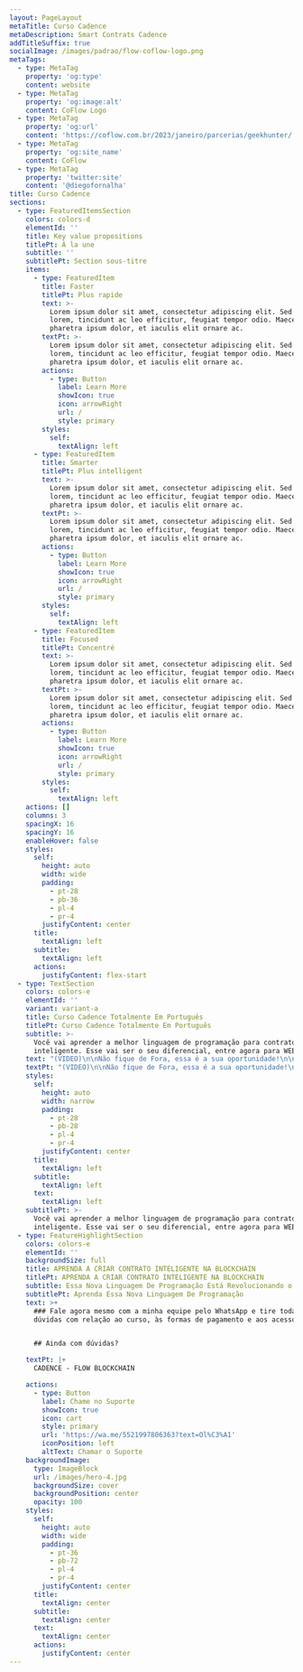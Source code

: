 ```yaml
---
layout: PageLayout
metaTitle: Curso Cadence
metaDescription: Smart Contrats Cadence
addTitleSuffix: true
socialImage: /images/padrao/flow-coflow-logo.png
metaTags:
  - type: MetaTag
    property: 'og:type'
    content: website
  - type: MetaTag
    property: 'og:image:alt'
    content: CoFlow Logo
  - type: MetaTag
    property: 'og:url'
    content: 'https://coflow.com.br/2023/janeiro/parcerias/geekhunter/'
  - type: MetaTag
    property: 'og:site_name'
    content: CoFlow
  - type: MetaTag
    property: 'twitter:site'
    content: '@diegofornalha'
title: Curso Cadence
sections:
  - type: FeaturedItemsSection
    colors: colors-d
    elementId: ''
    title: Key value propositions
    titlePt: À la une
    subtitle: ''
    subtitlePt: Section sous-titre
    items:
      - type: FeaturedItem
        title: Faster
        titlePt: Plus rapide
        text: >-
          Lorem ipsum dolor sit amet, consectetur adipiscing elit. Sed ante
          lorem, tincidunt ac leo efficitur, feugiat tempor odio. Maecenas
          pharetra ipsum dolor, et iaculis elit ornare ac.
        textPt: >-
          Lorem ipsum dolor sit amet, consectetur adipiscing elit. Sed ante
          lorem, tincidunt ac leo efficitur, feugiat tempor odio. Maecenas
          pharetra ipsum dolor, et iaculis elit ornare ac.
        actions:
          - type: Button
            label: Learn More
            showIcon: true
            icon: arrowRight
            url: /
            style: primary
        styles:
          self:
            textAlign: left
      - type: FeaturedItem
        title: Smarter
        titlePt: Plus intelligent
        text: >-
          Lorem ipsum dolor sit amet, consectetur adipiscing elit. Sed ante
          lorem, tincidunt ac leo efficitur, feugiat tempor odio. Maecenas
          pharetra ipsum dolor, et iaculis elit ornare ac.
        textPt: >-
          Lorem ipsum dolor sit amet, consectetur adipiscing elit. Sed ante
          lorem, tincidunt ac leo efficitur, feugiat tempor odio. Maecenas
          pharetra ipsum dolor, et iaculis elit ornare ac.
        actions:
          - type: Button
            label: Learn More
            showIcon: true
            icon: arrowRight
            url: /
            style: primary
        styles:
          self:
            textAlign: left
      - type: FeaturedItem
        title: Focused
        titlePt: Concentré
        text: >-
          Lorem ipsum dolor sit amet, consectetur adipiscing elit. Sed ante
          lorem, tincidunt ac leo efficitur, feugiat tempor odio. Maecenas
          pharetra ipsum dolor, et iaculis elit ornare ac.
        textPt: >-
          Lorem ipsum dolor sit amet, consectetur adipiscing elit. Sed ante
          lorem, tincidunt ac leo efficitur, feugiat tempor odio. Maecenas
          pharetra ipsum dolor, et iaculis elit ornare ac.
        actions:
          - type: Button
            label: Learn More
            showIcon: true
            icon: arrowRight
            url: /
            style: primary
        styles:
          self:
            textAlign: left
    actions: []
    columns: 3
    spacingX: 16
    spacingY: 16
    enableHover: false
    styles:
      self:
        height: auto
        width: wide
        padding:
          - pt-28
          - pb-36
          - pl-4
          - pr-4
        justifyContent: center
      title:
        textAlign: left
      subtitle:
        textAlign: left
      actions:
        justifyContent: flex-start
  - type: TextSection
    colors: colors-e
    elementId: ''
    variant: variant-a
    title: Curso Cadence Totalmente Em Português
    titlePt: Curso Cadence Totalmente Em Português
    subtitle: >-
      Você vai aprender a melhor linguagem de programação para contrato
      inteligente. Esse vai ser o seu diferencial, entre agora para WEB 3.0!
    text: "(VIDEO)\n\nNão fique de Fora, essa é a sua oportunidade!\n\nCADENCE - FLOW BLOCKCHAIN\n\n##De\_R$597\_por apenas\n## R$397,00 ou em\n##até 12x de\n## R$ 38,68\n\n![](https://bafkreiesz7tpwc5iq6hzz4roene4bkxqtwmhp5sol5epuhf2mskyswrkb4.ipfs.nftstorage.link/)\n\n*   Pagamento 100% seguro\n*   Acesso imediato\n*   7 dias de garantia\n"
    textPt: "(VIDEO)\n\nNão fique de Fora, essa é a sua oportunidade!\n\nCADENCE - FLOW BLOCKCHAIN\n\n\\##De\_R$597\_por apenas\n\\## R$397,00 ou em\n\\##até 12x de\n\\## R$ 38,68\n\n!\\[]\\(https://bafkreiesz7tpwc5iq6hzz4roene4bkxqtwmhp5sol5epuhf2mskyswrkb4.ipfs.nftstorage.link/)\n\n\\*   Pagamento 100% seguro\n\\*   Acesso imediato\n\\*   7 dias de garantia\n\n\n"
    styles:
      self:
        height: auto
        width: narrow
        padding:
          - pt-28
          - pb-28
          - pl-4
          - pr-4
        justifyContent: center
      title:
        textAlign: left
      subtitle:
        textAlign: left
      text:
        textAlign: left
    subtitlePt: >-
      Você vai aprender a melhor linguagem de programação para contrato
      inteligente. Esse vai ser o seu diferencial, entre agora para WEB 3.0!
  - type: FeatureHighlightSection
    colors: colors-e
    elementId: ''
    backgroundSize: full
    title: APRENDA A CRIAR CONTRATO INTELIGENTE NA BLOCKCHAIN
    titlePt: APRENDA A CRIAR CONTRATO INTELIGENTE NA BLOCKCHAIN
    subtitle: Essa Nova Linguagem De Programação Está Revolucionando o Mundo Todo!
    subtitlePt: Aprenda Essa Nova Linguagem De Programação
    text: >+
      ### Fale agora mesmo com a minha equipe pelo WhatsApp e tire todas as suas
      dúvidas com relação ao curso, às formas de pagamento e aos acessos.


      ## Ainda com dúvidas?​

    textPt: |+
      CADENCE - FLOW BLOCKCHAIN

    actions:
      - type: Button
        label: Chame no Suporte
        showIcon: true
        icon: cart
        style: primary
        url: 'https://wa.me/5521997806363?text=Ol%C3%A1'
        iconPosition: left
        altText: Chamar o Suporte
    backgroundImage:
      type: ImageBlock
      url: /images/hero-4.jpg
      backgroundSize: cover
      backgroundPosition: center
      opacity: 100
    styles:
      self:
        height: auto
        width: wide
        padding:
          - pt-36
          - pb-72
          - pl-4
          - pr-4
        justifyContent: center
      title:
        textAlign: center
      subtitle:
        textAlign: center
      text:
        textAlign: center
      actions:
        justifyContent: center
---
```

